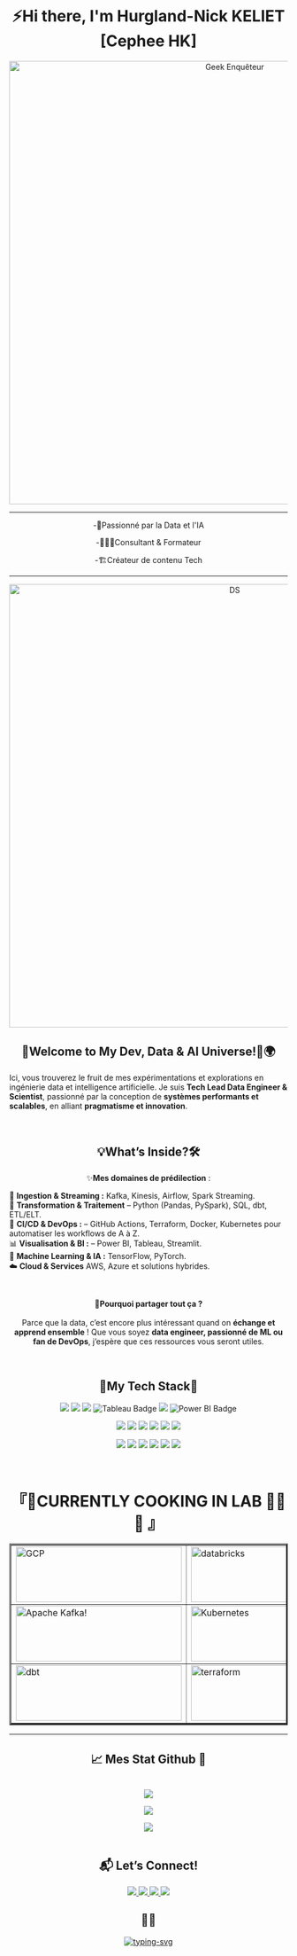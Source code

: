 <div class="stackedit__html"><h1 align="center">⚡Hi there, I'm Hurgland-Nick KELIET [Cephee HK]</h1>
<p align="center">
  <img src="https://media2.giphy.com/media/fv8KclrYGp5dK/giphy.gif?cid=6c09b952p7hf9stericqug9ouz47qx74ms00y8s97ou6zref&amp;ep=v1_internal_gif_by_id&amp;rid=giphy.gif" alt="Geek Enquêteur" width="800px">
</p>
<hr>
<p align="center">
<p align="center">
-🧪Passionné par la Data et l'IA
</p>
<p align="center">
-👨🏾‍💻Consultant &amp; Formateur
</p>
<p align="center">
-🏗️Créateur de contenu Tech
</p>
 <hr>
</p>
<p align="center">
  <img src="https://motionbgs.com/media/2050/zenitsu-swordsmanship_312.webp" alt="DS" width="800px">
</p>
  
<!---------------------------------->
<!-- Welcome to My Dev, Data AI U -->
<!---------------------------------->

<h2 id="🚀🌍-welcome-to-my-dev-data--ai-universe-🙏🏽" align ="center">👋Welcome to My Dev, Data &amp; AI Universe!🚀🌍</h2>
<p>Ici, vous trouverez le fruit de mes expérimentations et explorations en ingénierie data et intelligence artificielle. Je suis <strong>Tech Lead Data Engineer &amp; Scientist</strong>, passionné par la conception de <strong>systèmes performants et scalables</strong>, en alliant <strong>pragmatisme et innovation</strong>.</p><br>
<h2 id="🛠-what’s-inside" align ="center">💡What’s Inside?🛠</h2>
<p align ="center">✨<strong>Mes domaines de prédilection</strong> :</p>
<p>📡 <strong>Ingestion &amp; Streaming :</strong>  Kafka, Kinesis, Airflow, Spark Streaming.<br>
🔧 <strong>Transformation &amp; Traitement</strong> – Python (Pandas, PySpark), SQL, dbt, ETL/ELT.<br>
🚀 <strong>CI/CD &amp; DevOps :</strong> – GitHub Actions, Terraform, Docker, Kubernetes pour automatiser les workflows de A à Z.<br>
📊 <strong>Visualisation &amp; BI :</strong> – Power BI, Tableau, Streamlit.<br>
🧠 <strong>Machine Learning &amp; IA :</strong> TensorFlow, PyTorch.<br>
☁️ <strong>Cloud &amp; Services</strong> AWS, Azure et solutions hybrides.</p>
<br>
<p align ="center">🎯<strong>Pourquoi partager tout ça ?</strong>
<br>
<br>
Parce que la data, c’est encore plus intéressant quand on <strong>échange et apprend ensemble</strong> ! Que vous soyez <strong>data engineer, passionné de ML ou fan de DevOps</strong>, j’espère que ces ressources vous seront utiles.</p><br>


<!--------------------->
<!--- My Tech Stack --->
<!--------------------->

<h2 id="-my-tech-stack" align ="center">🧬My Tech Stack📡</h2>
<p align="center">
<img src="https://img.shields.io/badge/Python-3776AB?style=for-the-badge&amp;logo=python&amp;logoColor=white">
<img src="https://img.shields.io/badge/Amazon_AWS-FF9900?style=for-the-badge&logo=amazonaws&logoColor=white">
<img src="https://img.shields.io/badge/Azure-0078D4?style=for-the-badge&amp;logo=microsoft-azure">
<img src="https://img.shields.io/badge/Tableau-E97627?style=for-the-badge&logo=Tableau&logoColor=white" alt="Tableau Badge">
<img src="https://img.shields.io/badge/Databricks-FE502E?style=for-the-badge&amp;logo=databricks&amp;logoColor=white">
<img src="https://img.shields.io/badge/Power%20BI-F2C811?style=for-the-badge&logo=Power%20BI&logoColor=black" alt="Power BI Badge">
</p>
<p align="center">
<img src="https://img.shields.io/badge/Apache%20Spark-E25A1C?style=for-the-badge&amp;logo=apachespark&amp;logoColor=white">
<img src="https://img.shields.io/badge/Kafka-231F20?style=for-the-badge&amp;logo=apache-kafka">
<img src="https://img.shields.io/badge/Snowflake-29B5E8?style=for-the-badge&amp;logo=snowflake&amp;logoColor=white">
<img src="https://img.shields.io/badge/Apache%20Airflow-017CEE?style=for-the-badge&amp;logo=apache-airflow&amp;logoColor=white">
<img src="https://img.shields.io/badge/DBT-FF694B?style=for-the-badge&amp;logo=dbt&amp;logoColor=white">
<img src="https://img.shields.io/badge/Redshift-8A2BE2?style=for-the-badge&amp;logo=amazon-redshift&amp;logoColor=white">
</p><p align="center">
<img src="https://img.shields.io/badge/PostgreSQL-316192?style=for-the-badge&amp;logo=postgresql&amp;logoColor=white">
<img src="https://img.shields.io/badge/MySQL-4479A1?style=for-the-badge&amp;logo=mysql&amp;logoColor=white">
<img src="https://img.shields.io/badge/MongoDB-47A248?style=for-the-badge&amp;logo=mongodb&amp;logoColor=white">
<img src="https://img.shields.io/badge/Oracle-F80000?style=for-the-badge&logo=oracle&logoColor=black`">
<img src="https://img.shields.io/badge/Docker-2496ED?style=for-the-badge&amp;logo=docker&amp;logoColor=white">
<img src="https://img.shields.io/badge/GitHub%20Actions-2088FF?style=for-the-badge&amp;logo=github-actions&amp;logoColor=white">
</p><br>

<!---------------------------------->  
<!-- CURRENTLY COOKING IN LAB 👨‍💻 -->
<!---------------------------------->

<h1 align="center">『🌱CURRENTLY COOKING IN LAB 👨‍💻🚀 』 </h1>
<table border="3" cellpadding="10" cellspacing="10"> <tr><td>
<img src="https://www.svgrepo.com/show/448223/gcp.svg" alt="GCP" style="width:300px; height:100px"></td>
<td><img src="https://cdn.brandfetch.io/idSUrLOWbH/idOSUN2QlG.svg?c=1dxbfHSJFAPEGdCLU4o5B" alt="databricks" style="width:300px; height:100px""></td> <td><img src="https://upload.wikimedia.org/wikipedia/commons/d/de/AirflowLogo.png" alt="Apache Airflow" style="width:300px; height:100px""></td></tr>
<tr> <td>
<img src="https://www.striim.com/wp-content/themes/striim2022/images/connectors_icons/white/kafka.png" alt="Apache Kafka!" style="width:300px; height:100px"></td>
<td><img src="https://upload.wikimedia.org/wikipedia/commons/3/39/Kubernetes_logo_without_workmark.svg" alt="Kubernetes" style="width:300px; height:100px"></td> <td><img src="https://upload.wikimedia.org/wikipedia/commons/4/4e/Docker_%28container_engine%29_logo.svg" alt="Docker" style="width:300px; height:100px""></td></tr>
<tr> <td>
<img src="https://cdn.freelogovectors.net/wp-content/uploads/2022/10/dbt-labs-logo-freelogovectors.net_-400x145.png" alt="dbt" style="width:300px; height:100px""></td>
<td><img src="https://www.svgrepo.com/show/354447/terraform-icon.svg" alt="terraform" style="width:300px; height:100px""></td>
<td><img src="https://upload.wikimedia.org/wikipedia/commons/thumb/4/4c/Looker.svg/512px-Looker.svg.png?20210222181719" alt="Looker" style="width:300px; height:100px""></td></tr></table>
<hr>

<!--------------------->
<!-- Mes Stat Github -->
<!---------------------> 

<h2 id="📈-mes-stat-github-🧐" align="center">📈 Mes Stat Github 🧐</h2>
<p align="center">
<br><img src="https://github-readme-stats.vercel.app/api/top-langs/?username=Hurgland-Nick&theme=tokyonight&hide_border=false&include_all_commits=true&count_private=true&layout=compact"></p>
<p align="center">
<img src="https://github-readme-streak-stats.herokuapp.com/?user=Hurgland-Nick&theme=dark&hide_border=true&border_radius=10">
<!--img src="https://github-readme-streak-stats.herokuapp.com/?user=Hurgland-Nick"--></p>
<p align="center">
<img src="https://github-readme-stats.vercel.app/api?username=Hurgland-Nick&show_icons=true&theme=tokyonight&include_all_commits=true"><br><br>

<!------------------->
<!-- Let's Connect -->
<!------------------->

<h2 id="📬-lets-connect" align="center">📬 Let’s Connect!</h2>
  <p align="center">
  <a href="https://linkedin.com/in/hurglandnick">
    <img src="https://img.shields.io/badge/LinkedIn-blue?style=for-the-badge&amp;logo=linkedin">
  </a>
  <a href="https://youtube.com/hurgland-nick">
    <img src="https://img.shields.io/badge/YouTube-red?style=for-the-badge&amp;logo=youtube">
  </a>
  <a href="https://hurgland-nick.dev">
    <img src="https://img.shields.io/badge/Website-grey?style=for-the-badge&amp;logo=google-chrome">
    <a href="https://twitter.com/hurgland">
    <img src="https://img.shields.io/badge/Twitter-blue?style=for-the-badge&amp;logo=twitter">
  </a>
  </a>
</p>

<h2 id="🎯-accroche" align="center">🎯💡</h2>
<p align="center"><a href="https://git.io/typing-svg">
<img src= "https://readme-typing-svg.demolab.com?font=Fira+Code&weight=900&size=13&duration=3500&pause=600&color=7978739C&background=FFE33F00&center=true&vCenter=true&width=536&lines=always+clutch+,+always+on+point+with+data+...+Time+to+give+it+real+meaning;" alt= "typing-svg"></a>
</p>
